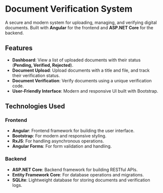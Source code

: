 # Document Verification System

A secure and modern system for uploading, managing, and verifying digital documents. Built with **Angular** for the frontend and **ASP.NET Core** for the backend.

## Features

- **Dashboard**: View a list of uploaded documents with their status (**Pending, Verified, Rejected**).
- **Document Upload**: Upload documents with a title and file, and track their verification status.
- **Document Verification**: Verify documents using a unique verification code.
- **User-Friendly Interface**: Modern and responsive UI built with Bootstrap.

## Technologies Used

### Frontend
- **Angular**: Frontend framework for building the user interface.
- **Bootstrap**: For modern and responsive styling.
- **RxJS**: For handling asynchronous operations.
- **Angular Forms**: For form validation and handling.

### Backend
- **ASP.NET Core**: Backend framework for building RESTful APIs.
- **Entity Framework Core**: For database operations and migrations.
- **SQLite**: Lightweight database for storing documents and verification logs.
